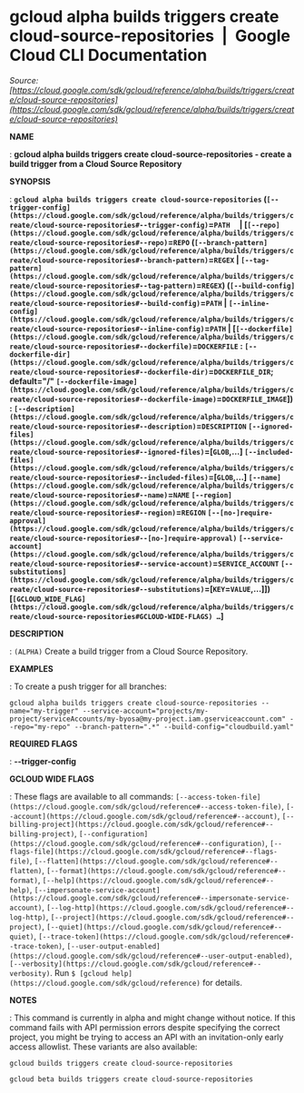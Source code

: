 # gcloud alpha builds triggers create cloud-source-repositories  |  Google Cloud CLI Documentation

*Source: [https://cloud.google.com/sdk/gcloud/reference/alpha/builds/triggers/create/cloud-source-repositories](https://cloud.google.com/sdk/gcloud/reference/alpha/builds/triggers/create/cloud-source-repositories)*

**NAME**

: **gcloud alpha builds triggers create cloud-source-repositories - create a build trigger from a Cloud Source Repository**

**SYNOPSIS**

: **`gcloud alpha builds triggers create cloud-source-repositories` (`[--trigger-config](https://cloud.google.com/sdk/gcloud/reference/alpha/builds/triggers/create/cloud-source-repositories#--trigger-config)`=`PATH`     | [`[--repo](https://cloud.google.com/sdk/gcloud/reference/alpha/builds/triggers/create/cloud-source-repositories#--repo)`=`REPO` (`[--branch-pattern](https://cloud.google.com/sdk/gcloud/reference/alpha/builds/triggers/create/cloud-source-repositories#--branch-pattern)`=`REGEX` | `[--tag-pattern](https://cloud.google.com/sdk/gcloud/reference/alpha/builds/triggers/create/cloud-source-repositories#--tag-pattern)`=`REGEX`) (`[--build-config](https://cloud.google.com/sdk/gcloud/reference/alpha/builds/triggers/create/cloud-source-repositories#--build-config)`=`PATH` | `[--inline-config](https://cloud.google.com/sdk/gcloud/reference/alpha/builds/triggers/create/cloud-source-repositories#--inline-config)`=`PATH` | [`[--dockerfile](https://cloud.google.com/sdk/gcloud/reference/alpha/builds/triggers/create/cloud-source-repositories#--dockerfile)`=`DOCKERFILE` : `[--dockerfile-dir](https://cloud.google.com/sdk/gcloud/reference/alpha/builds/triggers/create/cloud-source-repositories#--dockerfile-dir)`=`DOCKERFILE_DIR`; default="/" `[--dockerfile-image](https://cloud.google.com/sdk/gcloud/reference/alpha/builds/triggers/create/cloud-source-repositories#--dockerfile-image)`=`DOCKERFILE_IMAGE`]) : `[--description](https://cloud.google.com/sdk/gcloud/reference/alpha/builds/triggers/create/cloud-source-repositories#--description)`=`DESCRIPTION` `[--ignored-files](https://cloud.google.com/sdk/gcloud/reference/alpha/builds/triggers/create/cloud-source-repositories#--ignored-files)`=[`GLOB`,…] `[--included-files](https://cloud.google.com/sdk/gcloud/reference/alpha/builds/triggers/create/cloud-source-repositories#--included-files)`=[`GLOB`,…] `[--name](https://cloud.google.com/sdk/gcloud/reference/alpha/builds/triggers/create/cloud-source-repositories#--name)`=`NAME` `[--region](https://cloud.google.com/sdk/gcloud/reference/alpha/builds/triggers/create/cloud-source-repositories#--region)`=`REGION` `[--[no-]require-approval](https://cloud.google.com/sdk/gcloud/reference/alpha/builds/triggers/create/cloud-source-repositories#--[no-]require-approval)` `[--service-account](https://cloud.google.com/sdk/gcloud/reference/alpha/builds/triggers/create/cloud-source-repositories#--service-account)`=`SERVICE_ACCOUNT` `[--substitutions](https://cloud.google.com/sdk/gcloud/reference/alpha/builds/triggers/create/cloud-source-repositories#--substitutions)`=[`KEY`=`VALUE`,…]]) [`[GCLOUD_WIDE_FLAG](https://cloud.google.com/sdk/gcloud/reference/alpha/builds/triggers/create/cloud-source-repositories#GCLOUD-WIDE-FLAGS) …`]**

**DESCRIPTION**

: `(ALPHA)` Create a build trigger from a Cloud Source Repository.

**EXAMPLES**

: To create a push trigger for all branches:

```
gcloud alpha builds triggers create cloud-source-repositories --name="my-trigger" --service-account="projects/my-project/serviceAccounts/my-byosa@my-project.iam.gserviceaccount.com" --repo="my-repo" --branch-pattern=".*" --build-config="cloudbuild.yaml"
```

**REQUIRED FLAGS**

: **--trigger-config**

**GCLOUD WIDE FLAGS**

: These flags are available to all commands: `[--access-token-file](https://cloud.google.com/sdk/gcloud/reference#--access-token-file)`,
`[--account](https://cloud.google.com/sdk/gcloud/reference#--account)`, `[--billing-project](https://cloud.google.com/sdk/gcloud/reference#--billing-project)`,
`[--configuration](https://cloud.google.com/sdk/gcloud/reference#--configuration)`,
`[--flags-file](https://cloud.google.com/sdk/gcloud/reference#--flags-file)`,
`[--flatten](https://cloud.google.com/sdk/gcloud/reference#--flatten)`, `[--format](https://cloud.google.com/sdk/gcloud/reference#--format)`, `[--help](https://cloud.google.com/sdk/gcloud/reference#--help)`, `[--impersonate-service-account](https://cloud.google.com/sdk/gcloud/reference#--impersonate-service-account)`,
`[--log-http](https://cloud.google.com/sdk/gcloud/reference#--log-http)`,
`[--project](https://cloud.google.com/sdk/gcloud/reference#--project)`, `[--quiet](https://cloud.google.com/sdk/gcloud/reference#--quiet)`, `[--trace-token](https://cloud.google.com/sdk/gcloud/reference#--trace-token)`, `[--user-output-enabled](https://cloud.google.com/sdk/gcloud/reference#--user-output-enabled)`,
`[--verbosity](https://cloud.google.com/sdk/gcloud/reference#--verbosity)`.
Run `$ [gcloud help](https://cloud.google.com/sdk/gcloud/reference)` for details.

**NOTES**

: This command is currently in alpha and might change without notice. If this
command fails with API permission errors despite specifying the correct project,
you might be trying to access an API with an invitation-only early access
allowlist. These variants are also available:

```
gcloud builds triggers create cloud-source-repositories
```

```
gcloud beta builds triggers create cloud-source-repositories
```
